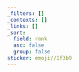 ```yaml
---
_filters: []
_contexts: []
_links: []
_sort:
  field: rank
  asc: false
  group: false
sticker: emoji//1f3b9
---
```

